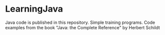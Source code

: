 # LearningJava
Java code is published in this repository. Simple training programs. Code examples from the book "Java: the Complete Reference" by Herbert Schildt
